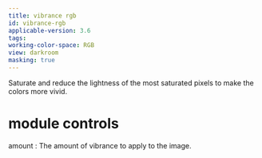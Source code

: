```yaml
---
title: vibrance rgb
id: vibrance-rgb
applicable-version: 3.6
tags: 
working-color-space: RGB 
view: darkroom
masking: true
---
```


Saturate and reduce the lightness of the most saturated pixels to make the colors more vivid.

# module controls

amount
: The amount of vibrance to apply to the image.
